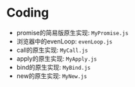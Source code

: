 # Coding

- promise的简易版原生实现: `MyPromise.js`
- 浏览器中的evenLoop: `evenLoop.js`
- call的原生实现: `MyCall.js`
- apply的原生实现: `MyApply.js`
- bind的原生实现: `MyBind.js`
- new的原生实现: `MyNew.js`

